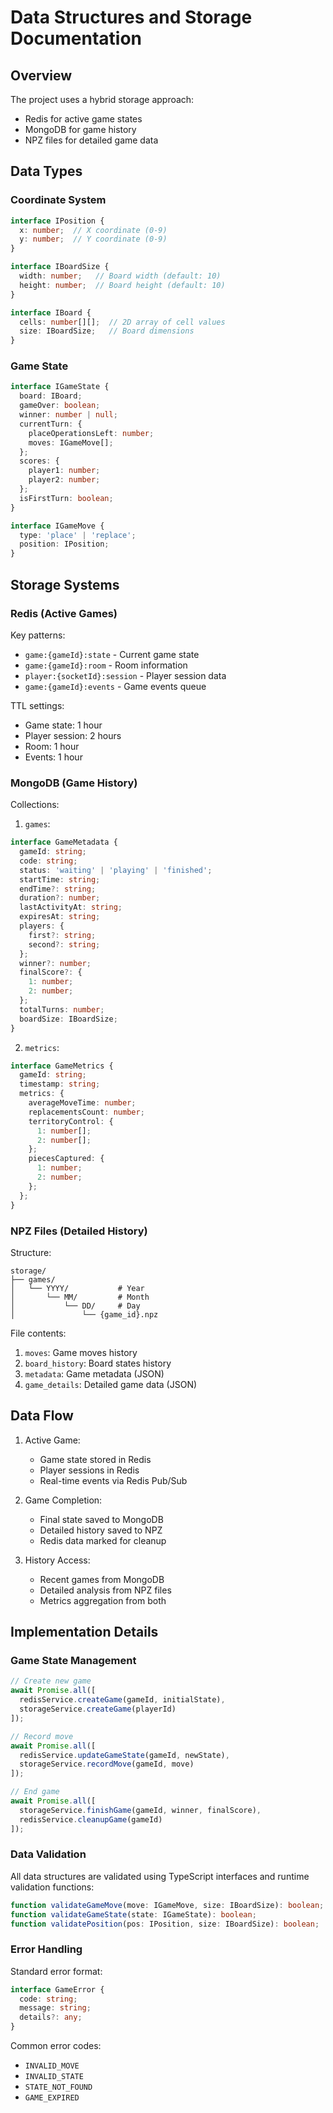 # Data Structures and Storage Documentation

## Overview

The project uses a hybrid storage approach:
- Redis for active game states
- MongoDB for game history
- NPZ files for detailed game data

## Data Types

### Coordinate System

```typescript
interface IPosition {
  x: number;  // X coordinate (0-9)
  y: number;  // Y coordinate (0-9)
}

interface IBoardSize {
  width: number;   // Board width (default: 10)
  height: number;  // Board height (default: 10)
}

interface IBoard {
  cells: number[][];  // 2D array of cell values
  size: IBoardSize;   // Board dimensions
}
```

### Game State

```typescript
interface IGameState {
  board: IBoard;
  gameOver: boolean;
  winner: number | null;
  currentTurn: {
    placeOperationsLeft: number;
    moves: IGameMove[];
  };
  scores: {
    player1: number;
    player2: number;
  };
  isFirstTurn: boolean;
}

interface IGameMove {
  type: 'place' | 'replace';
  position: IPosition;
}
```

## Storage Systems

### Redis (Active Games)

Key patterns:
- `game:{gameId}:state` - Current game state
- `game:{gameId}:room` - Room information
- `player:{socketId}:session` - Player session data
- `game:{gameId}:events` - Game events queue

TTL settings:
- Game state: 1 hour
- Player session: 2 hours
- Room: 1 hour
- Events: 1 hour

### MongoDB (Game History)

Collections:
1. `games`:
```typescript
interface GameMetadata {
  gameId: string;
  code: string;
  status: 'waiting' | 'playing' | 'finished';
  startTime: string;
  endTime?: string;
  duration?: number;
  lastActivityAt: string;
  expiresAt: string;
  players: {
    first?: string;
    second?: string;
  };
  winner?: number;
  finalScore?: {
    1: number;
    2: number;
  };
  totalTurns: number;
  boardSize: IBoardSize;
}
```

2. `metrics`:
```typescript
interface GameMetrics {
  gameId: string;
  timestamp: string;
  metrics: {
    averageMoveTime: number;
    replacementsCount: number;
    territoryControl: {
      1: number[];
      2: number[];
    };
    piecesCaptured: {
      1: number;
      2: number;
    };
  };
}
```

### NPZ Files (Detailed History)

Structure:
```
storage/
├── games/
│   └── YYYY/           # Year
│       └── MM/         # Month
│           └── DD/     # Day
│               └── {game_id}.npz
```

File contents:
1. `moves`: Game moves history
2. `board_history`: Board states history
3. `metadata`: Game metadata (JSON)
4. `game_details`: Detailed game data (JSON)

## Data Flow

1. Active Game:
   - Game state stored in Redis
   - Player sessions in Redis
   - Real-time events via Redis Pub/Sub

2. Game Completion:
   - Final state saved to MongoDB
   - Detailed history saved to NPZ
   - Redis data marked for cleanup

3. History Access:
   - Recent games from MongoDB
   - Detailed analysis from NPZ files
   - Metrics aggregation from both

## Implementation Details

### Game State Management

```typescript
// Create new game
await Promise.all([
  redisService.createGame(gameId, initialState),
  storageService.createGame(playerId)
]);

// Record move
await Promise.all([
  redisService.updateGameState(gameId, newState),
  storageService.recordMove(gameId, move)
]);

// End game
await Promise.all([
  storageService.finishGame(gameId, winner, finalScore),
  redisService.cleanupGame(gameId)
]);
```

### Data Validation

All data structures are validated using TypeScript interfaces and runtime validation functions:

```typescript
function validateGameMove(move: IGameMove, size: IBoardSize): boolean;
function validateGameState(state: IGameState): boolean;
function validatePosition(pos: IPosition, size: IBoardSize): boolean;
```

### Error Handling

Standard error format:
```typescript
interface GameError {
  code: string;
  message: string;
  details?: any;
}
```

Common error codes:
- `INVALID_MOVE`
- `INVALID_STATE`
- `STATE_NOT_FOUND`
- `GAME_EXPIRED`